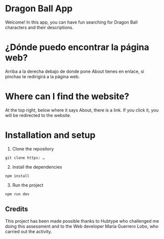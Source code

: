 # Dragon Ball App

Welcome!
In this app, you can have fun searching for Dragon Ball characters and their descriptions.

# ¿Dónde puedo encontrar la página web?

Arriba a la derecha debajo de donde pone About tienes en enlace, si pinchas te redirigirá a la página web.

# Where can I find the website?

At the top right, below where it says About, there is a link. If you click it, you will be redirected to the website.

# Installation and setup

1. Clone the repository

```
git clone https: …

```

2. Install the dependencies

```
npm install

```

3. Run the project

```
npm run dev
```

## Credits

This project has been made possible thanks to Hubtype who challenged me doing this assessment and to the Web developer María Guerrero Lobo, who carried out the activity.
